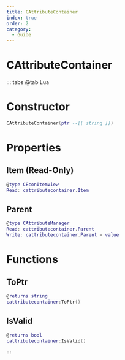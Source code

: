 ```yaml
---
title: CAttributeContainer
index: true
order: 2
category:
  - Guide
---
```


# CAttributeContainer

::: tabs
@tab Lua
# Constructor
```lua
CAttributeContainer(ptr --[[ string ]])
```
# Properties
## Item (Read-Only)
```lua
@type CEconItemView
Read: cattributecontainer.Item
```
## Parent 
```lua
@type CAttributeManager
Read: cattributecontainer.Parent
Write: cattributecontainer.Parent = value
```
# Functions
## ToPtr
```lua
@returns string
cattributecontainer:ToPtr()
```
## IsValid
```lua
@returns bool
cattributecontainer:IsValid()
```

:::
